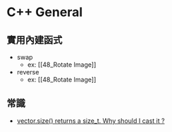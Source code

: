 # C++ General
## 實用內建函式
- swap 
	- ex: [[48_Rotate Image]]
- reverse
	- ex: [[48_Rotate Image]]


## 常識
* [vector.size() returns a size_t. Why should I cast it ?](https://codeforces.com/blog/entry/44795)